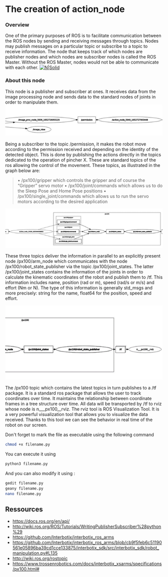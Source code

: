 # The creation of action_node

### Overview 
 One of the primary purposes of ROS is to facilitate communication between the ROS nodes  by sending and receiving messages through topics. Nodes may publish messages on a particular topic or subscribe to a topic to receive information. The node that keeps track of which nodes are publisher nodes and which nodes are subscriber nodes is called the ROS Master. Without the ROS Master, nodes would not be able to communicate with each other.
 [![N|Solid](https://automaticaddison.com/wp-content/uploads/2019/10/ros_master_1.jpg)]()

### About this node
This node is a publisher and subscriber at ones. It receives data from the image processing node and sends data to the standard nodes of joints in order to manipulate them. 
![plot](permission.png)

Being a subscriber to the topic /permission, it makes the robot move according to the permission received and depending on the identity of the detected object. This is done by publishing the actions directly in the topics dedicated to the operation of pincher X. These are standard topics of the ros allowing the control of the movement. These topics, as illustrated in the graph below are:
> • /px100/gripper which controls the gripper and of course the “Gripper” servo motor
• /px100/joint/commands which allows us to do the Sleep Pose and Home Pose positions
• /px100/single_joint/commands which allows us to run the servo motors according to the desired application

 ![plot](px100.png)
 
These three topics deliver the information in parallel to an explicitly present node /px100/arm_node which communicates with the node /px100/robot_state_publisher via the topic /px100/joint_states.
The latter /px100/joint_states contains the information of the joints in order to calculate the kinematic coordinates of the robot and publish them to /tf. This information includes name, position (rad or m), speed (rad/s or m/s) and effort (Nm or N). The type of this information is generally std_msgs and more precisely: string for the name, float64 for the position, speed and effort.

![plot](rviz.png)
 
The /px100 topic which contains the latest topics in turn publishes to a /tf package. It is a standard ros package that allows the user to track coordinates over time. It maintains the relationship between coordinate frames in a tree structure over time. All data will be transported by /tf to rviz whose node is n___px100__rviz. The rviz tool is ROS Visualization Tool. It is a very powerful visualization tool that allows you to visualize the data received. Thanks to this tool we can see the behavior in real time of the robot on our screen.


Don't forget to mark the file as executable using the following command
```sh
chmod +x filename.py
```
You can execute it using 
```sh
python3 filename.py
```
And you can also modify it using :
```sh
gedit filename.py
geany filename.py
nano filename.py
```
## Ressources
- https://docs.ros.org/en/api/
- http://wiki.ros.org/ROS/Tutorials/WritingPublisherSubscriber%28python%29
- https://github.com/Interbotix/interbotix_ros_arms
- https://github.com/Interbotix/interbotix_ros_arms/blob/cb9f5feb6c51190561e05896ba39cd1cce133875/interbotix_sdk/src/interbotix_sdk/robot_manipulation.py#L135
- http://wiki.ros.org/rostopic
- https://www.trossenrobotics.com/docs/interbotix_xsarms/specifications/px100.html# 

